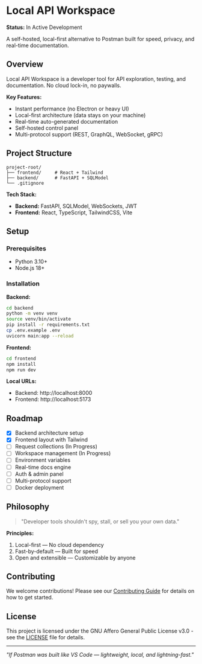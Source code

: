 # Local API Workspace

**Status:** In Active Development

A self-hosted, local-first alternative to Postman built for speed, privacy, and real-time documentation.

## Overview

Local API Workspace is a developer tool for API exploration, testing, and documentation. No cloud lock-in, no paywalls.

**Key Features:**

- Instant performance (no Electron or heavy UI)
- Local-first architecture (data stays on your machine)
- Real-time auto-generated documentation
- Self-hosted control panel
- Multi-protocol support (REST, GraphQL, WebSocket, gRPC)

## Project Structure

```
project-root/
├── frontend/     # React + Tailwind
├── backend/      # FastAPI + SQLModel
└── .gitignore
```

**Tech Stack:**

- **Backend:** FastAPI, SQLModel, WebSockets, JWT
- **Frontend:** React, TypeScript, TailwindCSS, Vite

## Setup

### Prerequisites

- Python 3.10+
- Node.js 18+

### Installation

**Backend:**

```bash
cd backend
python -m venv venv
source venv/bin/activate
pip install -r requirements.txt
cp .env.example .env
uvicorn main:app --reload
```

**Frontend:**

```bash
cd frontend
npm install
npm run dev
```

**Local URLs:**

- Backend: http://localhost:8000
- Frontend: http://localhost:5173

## Roadmap

- [x] Backend architecture setup
- [x] Frontend layout with Tailwind
- [ ] Request collections (In Progress)
- [ ] Workspace management (In Progress)
- [ ] Environment variables
- [ ] Real-time docs engine
- [ ] Auth & admin panel
- [ ] Multi-protocol support
- [ ] Docker deployment

## Philosophy

> "Developer tools shouldn't spy, stall, or sell you your own data."

**Principles:**

1. Local-first — No cloud dependency
2. Fast-by-default — Built for speed
3. Open and extensible — Customizable by anyone

## Contributing

We welcome contributions! Please see our [Contributing Guide](CONTRIBUTING.md) for details on how to get started.

## License

This project is licensed under the GNU Affero General Public License v3.0 - see the [LICENSE](LICENSE) file for details.

---

_"If Postman was built like VS Code — lightweight, local, and lightning-fast."_
